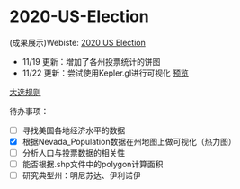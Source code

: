 # 2020-US-Election

(成果展示)Webiste: [2020 US Election](https://tesseract-r.github.io/2020-US-Election/#website)

- 11/19 更新：增加了各州投票统计的饼图
- 11/22 更新：尝试使用Kepler.gl进行可视化 [预览](https://tesseract-r.github.io/2020-US-Election/state/NevadaHeatmap.html)

[大选规则](https://www.bbc.com/news/election-us-2020-53785985)

待办事项：
- [ ] 寻找美国各地经济水平的数据
- [x] 根据Nevada_Population数据在州地图上做可视化（热力图）
- [ ] 分析人口与投票数据的相关性
- [ ] 能否根据.shp文件中的polygon计算面积
- [ ] 研究典型州：明尼苏达、伊利诺伊
